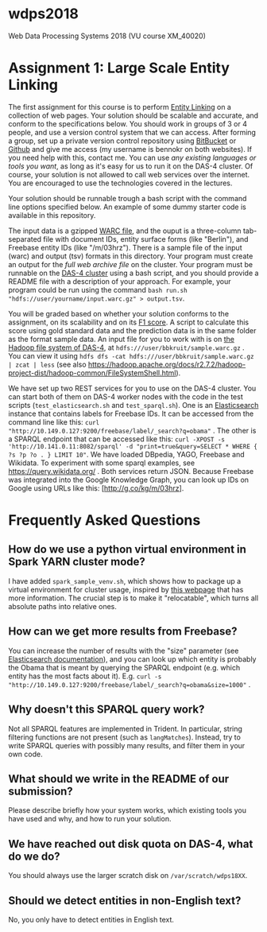 # wdps2018
Web Data Processing Systems 2018 (VU course XM_40020)

# Assignment 1: Large Scale Entity Linking
The first assignment for this course is to perform [Entity Linking](https://en.wikipedia.org/wiki/Entity_linking) on a collection of web pages. Your solution should be scalable and accurate, and conform to the specifications below. You should work in groups of 3 or 4 people, and use a version control system that we can access. After forming a group, set up a private version control repository using [BitBucket](https://bitbucket.org) or [Github](http://github.com) and give me access (my username is bennokr on both websites). If you need help with this, contact me. You can use *any existing languages or tools you want*, as long as it's easy for us to run it on the DAS-4 cluster. Of course, your solution is not allowed to call web services over the internet. You are encouraged to use the technologies covered in the lectures.

Your solution should be runnable trough a bash script with the command line options specified below. An example of some dummy starter code is available in this repository.

The input data is a gzipped [WARC file](https://en.wikipedia.org/wiki/Web_ARChive), and the ouput is a three-column tab-separated file with document IDs, entity surface forms (like "Berlin"), and Freebase entity IDs (like "/m/03hrz"). There is a sample file of the input (warc) and output (tsv) formats in this directory. Your program must create an output for the *full web archive file* on the cluster. Your program must be runnable on the [DAS-4 cluster](https://www.cs.vu.nl/das4/) using a bash script, and you should provide a README file with a description of your approach. For example, your program could be run using the command `bash run.sh "hdfs://user/yourname/input.warc.gz" > output.tsv`.

You will be graded based on whether your solution conforms to the assignment, on its scalability and on its [F1 score](https://en.wikipedia.org/wiki/F1_score). A script to calculate this score using gold standard data and the prediction data is in the same folder as the format sample data. An input file for you to work with is on [the Hadoop file system of DAS-4](https://www.cs.vu.nl/das4/hadoop.shtml), at `hdfs:///user/bbkruit/sample.warc.gz` . You can view it using `hdfs dfs -cat hdfs:///user/bbkruit/sample.warc.gz | zcat | less` (see also https://hadoop.apache.org/docs/r2.7.2/hadoop-project-dist/hadoop-common/FileSystemShell.html).

We have set up two REST services for you to use on the DAS-4 cluster. You can start both of them on DAS-4 worker nodes with the code in the test scripts (`test_elasticsearch.sh` and `test_sparql.sh`). One is an [Elasticsearch](https://www.elastic.co/guide/en/elasticsearch/reference/2.4/index.html) instance that contains labels for Freebase IDs. It can be accessed from the command line like this: `curl "http://10.149.0.127:9200/freebase/label/_search?q=obama"` . The other is a SPARQL endpoint that can be accessed like this: `curl -XPOST -s 'http://10.141.0.11:8082/sparql' -d "print=true&query=SELECT * WHERE { ?s ?p ?o . } LIMIT 10"`.  We have loaded DBpedia, YAGO, Freebase and Wikidata. To experiment with some sparql examples, see https://query.wikidata.org/ . Both services return JSON. Because Freebase was integrated into the Google Knowledge Graph, you can look up IDs on Google using URLs like this: [http://g.co/kg/m/03hrz].


# Frequently Asked Questions

## How do we use a python virtual environment in Spark YARN cluster mode?
I have added `spark_sample_venv.sh`, which shows how to package up a virtual environment for cluster usage, inspired by [this webpage](http://henning.kropponline.de/2016/09/17/running-pyspark-with-virtualenv/) that has more information. The crucial step is to make it "relocatable", which turns all absolute paths into relative ones.

## How can we get more results from Freebase?
You can increase the number of results with the "size" parameter (see [Elasticsearch documentation](https://www.elastic.co/guide/en/elasticsearch/reference/2.4/index.html)), and you can look up which entity is probably the Obama that is meant by querying the SPARQL endpoint (e.g. which entity has the most facts about it). E.g. `curl -s "http://10.149.0.127:9200/freebase/label/_search?q=obama&size=1000"` .

## Why doesn't this SPARQL query work?
Not all SPARQL features are implemented in Trident. In particular, string filtering functions are not present (such as `langMatches`). Instead, try to write SPARQL queries with possibly many results, and filter them in your own code.

## What should we write in the README of our submission?
Please describe briefly how your system works, which existing tools you have used and why, and how to run your solution.

## We have reached out disk quota on DAS-4, what do we do?
You should always use the larger scratch disk on `/var/scratch/wdps18XX`.

## Should we detect entities in non-English text?
No, you only have to detect entities in English text.


